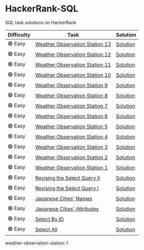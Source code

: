 # HackerRank-SQL
SQL task solutions on HackerRank


|Difficulty|Task|Solution|
|----------|----|--------|
|🟢 Easy|[Weather Observation Station 13](https://www.hackerrank.com/challenges/weather-observation-station-13)|[Solution](https://github.com/Fedorov-Nikita/HackerRank-SQL/blob/main/Easy/weather-observation-station-13.sql)|
|🟢 Easy|[Weather Observation Station 12](https://www.hackerrank.com/challenges/weather-observation-station-12)|[Solution](https://github.com/Fedorov-Nikita/HackerRank-SQL/blob/main/Easy/weather-observation-station-12.sql)|
|🟢 Easy|[Weather Observation Station 11](https://www.hackerrank.com/challenges/weather-observation-station-11)|[Solution](https://github.com/Fedorov-Nikita/HackerRank-SQL/blob/main/Easy/weather-observation-station-11.sql)|
|🟢 Easy|[Weather Observation Station 10](https://www.hackerrank.com/challenges/weather-observation-station-10)|[Solution](https://github.com/Fedorov-Nikita/HackerRank-SQL/blob/main/Easy/weather-observation-station-10.sql)|
|🟢 Easy|[Weather Observation Station 9](https://www.hackerrank.com/challenges/weather-observation-station-9)|[Solution](https://github.com/Fedorov-Nikita/HackerRank-SQL/blob/main/Easy/weather-observation-station-9.sql)|
|🟢 Easy|[Weather Observation Station 8](https://www.hackerrank.com/challenges/weather-observation-station-8)|[Solution](https://github.com/Fedorov-Nikita/HackerRank-SQL/blob/main/Easy/weather-observation-station-8.sql)|
|🟢 Easy|[Weather Observation Station 7](https://www.hackerrank.com/challenges/weather-observation-station-7)|[Solution](https://github.com/Fedorov-Nikita/HackerRank-SQL/blob/main/Easy/weather-observation-station-7.sql)|
|🟢 Easy|[Weather Observation Station 6](https://www.hackerrank.com/challenges/weather-observation-station-6)|[Solution](https://github.com/Fedorov-Nikita/HackerRank-SQL/blob/main/Easy/weather-observation-station-6.sql)|
|🟢 Easy|[Weather Observation Station 5](https://www.hackerrank.com/challenges/weather-observation-station-5)|[Solution](https://github.com/Fedorov-Nikita/HackerRank-SQL/blob/main/Easy/weather-observation-station-5.sql)|
|🟢 Easy|[Weather Observation Station 4](https://www.hackerrank.com/challenges/weather-observation-station-4)|[Solution](https://github.com/Fedorov-Nikita/HackerRank-SQL/blob/main/Easy/weather-observation-station-4.sql)|
|🟢 Easy|[Weather Observation Station 3](https://www.hackerrank.com/challenges/weather-observation-station-3)|[Solution](https://github.com/Fedorov-Nikita/HackerRank-SQL/blob/main/Easy/weather-observation-station-3.sql)| 
|🟢 Easy|[Weather Observation Station 2](https://www.hackerrank.com/challenges/weather-observation-station-2)|[Solution](https://github.com/Fedorov-Nikita/HackerRank-SQL/blob/main/Easy/weather-observation-station-2.sql)| 
|🟢 Easy|[Weather Observation Station 1](https://www.hackerrank.com/challenges/weather-observation-station-1)|[Solution](https://github.com/Fedorov-Nikita/HackerRank-SQL/blob/main/Easy/weather-observation-station-1.sql)| 
|🟢 Easy|[Revising the Select Query II](https://www.hackerrank.com/challenges/revising-the-select-query-2)|[Solution](https://github.com/Fedorov-Nikita/HackerRank-SQL/blob/main/Easy/revising-the-select-query2.sql)|
|🟢 Easy|[Revising the Select Query I](https://www.hackerrank.com/challenges/revising-the-select-query)|[Solution](https://github.com/Fedorov-Nikita/HackerRank-SQL/blob/main/Easy/revising-the-select-query.sql)|
|🟢 Easy|[Japanese Cities' Names](https://www.hackerrank.com/challenges/japanese-cities-name)|[Solution](https://github.com/Fedorov-Nikita/HackerRank-SQL/blob/main/Easy/japanese-cities-name.sql)|
|🟢 Easy|[Japanese Cities' Attributes](https://www.hackerrank.com/challenges/japanese-cities-attributes)|[Solution](https://github.com/Fedorov-Nikita/HackerRank-SQL/blob/main/Easy/japanese-cities-attributes.sql)|
|🟢 Easy|[Select By ID](https://www.hackerrank.com/challenges/select-by-id)|[Solution](https://github.com/Fedorov-Nikita/HackerRank-SQL/blob/main/Easy/select-by-id.sql)|
|🟢 Easy|[Select All](https://www.hackerrank.com/challenges/select-all-sql)|[Solution](https://github.com/Fedorov-Nikita/HackerRank-SQL/blob/main/Easy/select-all-sql.sql)|

weather-observation-station-1
<!-- 
|🔴 Hard|[](https://www.hackerrank.com/challenges/)|[Solution](https://github.com/Fedorov-Nikita/HackerRank-SQL/blob/main/Hard/.sql)|
|🟠 Medium|[](https://www.hackerrank.com/challenges/)|[Solution](https://github.com/Fedorov-Nikita/HackerRank-SQL/blob/main/Medium/.sql)|
|🟢 Easy|[](https://www.hackerrank.com/challenges/)|[Solution](https://github.com/Fedorov-Nikita/HackerRank-SQL/blob/main/Easy/.sql)| 
-->
